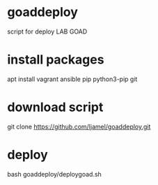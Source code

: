 # goaddeploy
script for deploy LAB GOAD

# install packages
apt install vagrant ansible pip python3-pip git

# download script
git clone https://github.com/ljamel/goaddeploy.git

# deploy
bash goaddeploy/deploygoad.sh

